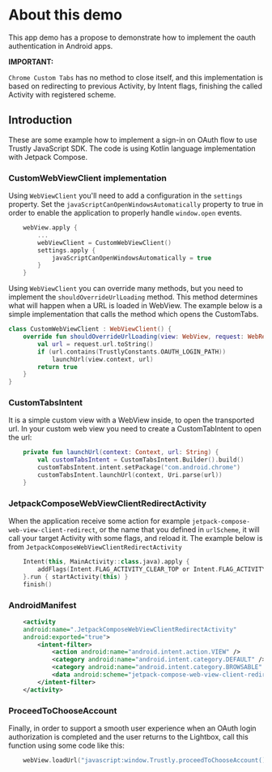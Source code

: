 # About this demo

This app demo has a propose to demonstrate how to implement the oauth authentication in Android apps.


**IMPORTANT:**

`Chrome Custom Tabs` has no method to close itself, and this implementation is based on redirecting to previous Activity, by Intent flags, finishing the called Activity with registered scheme.


## Introduction

These are some example how to implement a sign-in on OAuth flow to use Trustly JavaScript SDK.
The code is using Kotlin language implementation with Jetpack Compose.

### CustomWebViewClient implementation

Using `WebViewClient` you'll need to add a configuration in the `settings` property.
Set the `javaScriptCanOpenWindowsAutomatically` property to true in order to enable the application to properly handle `window.open` events.

```kotlin
    webView.apply {
        ...
        webViewClient = CustomWebViewClient()
        settings.apply {
            javaScriptCanOpenWindowsAutomatically = true
        }
    }
```

Using `WebViewClient` you can override many methods, but you need to implement the `shouldOverrideUrlLoading` method. This method determines what will happen when a URL is loaded in WebView.
The example below is a simple implementation that calls the method which opens the CustomTabs.

```kotlin
class CustomWebViewClient : WebViewClient() {
    override fun shouldOverrideUrlLoading(view: WebView, request: WebResourceRequest): Boolean {
        val url = request.url.toString()
        if (url.contains(TrustlyConstants.OAUTH_LOGIN_PATH))
            launchUrl(view.context, url)
        return true
    }
}
```

### CustomTabsIntent

It is a simple custom view with a WebView inside, to open the transported url.
In your custom web view you need to create a CustomTabIntent to open the url:

```kotlin
    private fun launchUrl(context: Context, url: String) {
        val customTabsIntent = CustomTabsIntent.Builder().build()
        customTabsIntent.intent.setPackage("com.android.chrome")
        customTabsIntent.launchUrl(context, Uri.parse(url))
    }
```

### JetpackComposeWebViewClientRedirectActivity

When the application receive some action for example `jetpack-compose-web-view-client-redirect`, or the name that you defined in `urlScheme`, it will call your target Activity with some flags, and reload it.
The example below is from `JetpackComposeWebViewClientRedirectActivity`

```kotlin
    Intent(this, MainActivity::class.java).apply {
        addFlags(Intent.FLAG_ACTIVITY_CLEAR_TOP or Intent.FLAG_ACTIVITY_SINGLE_TOP)
    }.run { startActivity(this) }
    finish()
```

### AndroidManifest

```xml
    <activity
    android:name=".JetpackComposeWebViewClientRedirectActivity"
    android:exported="true">
        <intent-filter>
            <action android:name="android.intent.action.VIEW" />
            <category android:name="android.intent.category.DEFAULT" />
            <category android:name="android.intent.category.BROWSABLE" />
            <data android:scheme="jetpack-compose-web-view-client-redirect" />
        </intent-filter>
    </activity>
```

### ProceedToChooseAccount

Finally, in order to support a smooth user experience when an OAuth login authorization is completed and the user returns to the Lightbox, call this function using some code like this:

```kotlin
    webView.loadUrl("javascript:window.Trustly.proceedToChooseAccount();")
```